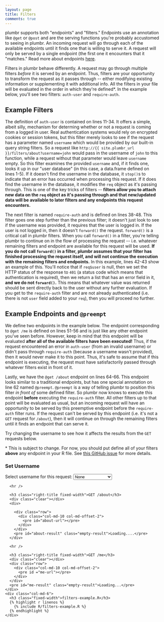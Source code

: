 ```yaml
---
layout: page
title: Filters
comments: true
---
```


plumbr supports both "endpoints" and "filters." Endpoints use an annotation like `@get` or `@post` and are the serving functions you're probably accustomed to seeing in plumbr. An incoming request will go through each of the available endpoints until it finds one that is willing to serve it. A request will only be served by a single endpoint (the first one it encounters that it "matches." Read more about endpoints [here](../endpoints/).

Filters in plumbr behave differently. A request may go through multiple filters *before* it is served by an endpoint. Thus, filters are your opportunity to transform the request as it passes through -- either modifying existing information or supplementing it with additional info. All the filters in your file will be evaluated in the order in which they're defined*. In the example below, you'll see two filters: `auth-user` and `require-auth`. 

## Example Filters

The definition of `auth-user` is contained on lines 11-34. It offers a simple, albeit silly, mechanism for determing whether or not a request is coming from a logged in user. Real authentication systems would rely on encrypted cookies or session tokens, but this filter merely looks to see if the request has a parameter named `username` which would be provided by our built-in query string filters. So a request like `http://{{ site.plumbr_url }}/filters/about?username=john` would pass in the username of `john` to this function, while a request without that parameter would leave `username` empty. So this filter examines the provided `username` and, if it finds one, looks it up in our "user database" (in this case, a data.frame defined on lines 1-5). If it doesn't find the username in the database, it `stop()`s to indicate that an error has occurred when processing this request. If it does find the username in the database, it modifies the `req` object as it's passing through. This is one of the key tricks of filters -- **filters allow you to attach new data on the `req` object as it's passing through and that new/updated data will be available to later filters and any endpoints this request encounters.**

The next filter is named `require-auth` and is defined on lines 38-48. This filter goes one step further than the previous filter; it doesn't just look to see if the username was provided, it requires that the user is logged in. If the user is not logged in, then it doesn't `forward()` the request. `forward()` is a critical call in plumbr filters. When you call `forward()` in a filter, you're telling plumbr to continue on in the flow of processing the request -- i.e. whatever remaining filters and endpoint are available for this request will be used. **If you do not call `forward()` in a filter, plumbr assumes that your filter has finished processing the request itself, and will not continue the execution with the remaining filters and endpoints.** In this example, lines 42-43 show an example of this. You'll notice that if `req$user` is null, then we set the HTTP status of the response to `401` (a status code which means that authentication is required), then we return a list that has an error field in it, **and we do not `forward()`.** This means that whatever value was returned should be sent directly back to the user without any further evaluation. If you get to the `require-auth` filter and are not already authenticated (i.e. there is not `user` field added to your `req`), then you will proceed no further.

## Example Endpoints and `@preempt`

We define two endpoints in the example below. The endpoint corresponding to `@get /me` is defined on lines 51-56 and is just like any other endpoint you've seen before. However, keep in mind that this endpoint will be evaluated **after all of the available filters have been executed!** Thus, if the request encountered an error in `auth-user` (from an invalid username) or didn't pass through `require-auth` (because a username wasn't provided), then it would never make it to this point. Thus, it's safe to assume that if this endpoint is executing, the request must have satisfactorily passed through whatever filters exist in front of it.

Lastly, we have the `@get /about` endpoint on lines 64-66. This endpoint looks similar to a traditional endpoints, but has one special annotation on line 62 named `@preempt`. `@preempt` is a way of telling plumbr to position this filter *in front of* some defined filter. So plumbr now knows to execute this endpoint **before** executing the `require-auth` filter. All other filters up to that point will be evaluated as usual, but an incoming request will have an opportunity to be served by this preemptive endpoint before the `require-auth` filter runs. If the request can't be served by this endpoint (i.e. it's not a `GET` request for `/about`), then it will continue on through the remaining filters until it finds an endpoint that can serve it.

Try changing the username to see how it affects the results from the `GET` requests below.

\* This is subject to change. For now, you should put define all of your filters **above** any endpoint in your R file. See [this GitHub issue](https://github.com/trestletech/plumbr/issues/10) for more details.

  <div class="row">
    <div class="col-md-6 right-border">
      <h3 class="right-title fixed-width">Set Username</h3>
      <div class="clear"></div>
      <div class="pull-right">
        Select username for this request:
        <select name="username" id="username">
          <option value="">None</option>
          <option value="joe">joe</option>
          <option value="kim">kim</option>
          <option value="invalid">Invalid Username</option>
        </select>
      </div>

      <hr />

      <h3 class="right-title fixed-width">GET /about</h3>
      <div class="clear"></div>
      <div>

        <div class="row">
          <div class="col-md-10 col-md-offset-2">
            <pre id="about-url"></pre>
          </div>
        </div>
        <pre id="about-result" class="empty-result">Loading....</pre>
      </div>

      <hr />

      <h3 class="right-title fixed-width">GET /me</h3>
      <div class="clear"></div>
      <div class="row">
        <div class="col-md-10 col-md-offset-2">
          <pre id ="me-url"></pre>
        </div>
      </div>
      <pre id="me-result" class="empty-result">Loading...</pre>
    </div>
    <div class="col-md-6">
      <h3 class="fixed-width">filters-example.R</h3>
      {% highlight r linenos %}
        {% include R/filters-example.R %}
      {% endhighlight %}
    </div>
  </div>


<script type="text/javascript">
  $(function(){
    $('#username').change(function(){
      onUsernameChange();
    });

    function onUsernameChange(){
      $('#about-url').text(getUrl('about'));
      $('#me-url').text(getUrl('me'));

      $('#me-result').addClass('empty-result');
      $('#about-result').addClass('empty-result');
      $('#me-result').text('Loading...');
      $('#about-result').text('Loading...');

      getAbout();
      getMe();
    }

    function getUrl(endpoint){
      var sel = $('#username').val();
      var url = '{{ site.plumbr_url }}/'
      url += 'filters/';
      url += endpoint;
      if (sel){
        url += '?username=' + sel;
      }
      return url;
    }

    onUsernameChange();

    function getAbout(){
      $.get(getUrl('about'))
      .then(function(about){
        $('#about-result').removeClass('empty-result').text(JSON.stringify(about)).fadeOut(100).fadeIn(100)
      })
      .fail(function(aboutErr){
        $('#about-result').removeClass('empty-result').text(aboutErr.responseText).fadeOut(100).fadeIn(100)
      });
    }

    function getMe(){
      $.get(getUrl('me'))
      .then(function(me){
        $('#me-result').removeClass('empty-result').text(JSON.stringify(me)).fadeOut(100).fadeIn(100)
      })
      .fail(function(meErr){
        $('#me-result').removeClass('empty-result').text(meErr.responseText).fadeOut(100).fadeIn(100)
      });
    }




  });
</script>
